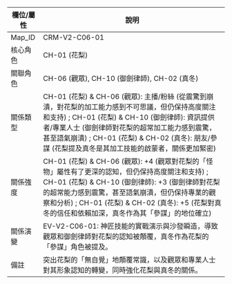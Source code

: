 | 欄位/屬性 | 說明 |
|---|---|
| Map_ID | CRM-V2-C06-01 |
| 核心角色 | CH-01 (花梨) |
| 關聯角色 | CH-06 (觀眾), CH-10 (御劍律師), CH-02 (真冬) |
| 關係類型 | CH-01 (花梨) & CH-06 (觀眾): 主播/粉絲 (從震驚到崩潰，對花梨的加工能力感到不可思議，但仍保持高度關注和支持) ; CH-01 (花梨) & CH-10 (御劍律師): 資訊提供者/專業人士 (御劍律師對花梨的超常加工能力感到震驚，甚至語氣崩潰) ; CH-01 (花梨) & CH-02 (真冬): 朋友/參謀 (花梨提及真冬是其加工技能的啟蒙者，關係更加緊密) |
| 關係強度 | CH-01 (花梨) & CH-06 (觀眾): +4 (觀眾對花梨的「怪物」屬性有了更深的認知，但仍保持高度關注和支持) ; CH-01 (花梨) & CH-10 (御劍律師): +3 (御劍律師對花梨的超常能力感到震驚，甚至語氣崩潰，但仍保持專業的觀察和分析) ; CH-01 (花梨) & CH-02 (真冬): +5 (花梨對真冬的信任和依賴加深，真冬作為其「參謀」的地位確立) |
| 關係演變 | EV-V2-C06-01: 神匠技能的實戰演示與沙發瞬造，導致觀眾和御劍律師對花梨的認知被顛覆，真冬作為花梨的「參謀」角色被提及。 |
| 備註 | 突出花梨的「無自覺」地顛覆常識，以及觀眾和專業人士對其形象認知的轉變，同時強化花梨與真冬的關係。 |
